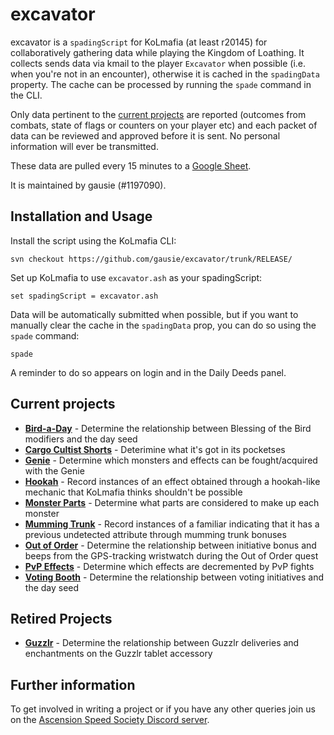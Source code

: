 # excavator

excavator is a `spadingScript` for KoLmafia (at least r20145) for collaboratively gathering data while playing the Kingdom of Loathing. It collects sends data via kmail to the player `Excavator` when possible (i.e. when you're not in an encounter), otherwise it is cached in the `spadingData` property. The cache can be processed by running the `spade` command in the CLI.

Only data pertinent to the [current projects](#current-projects) are reported (outcomes from combats, state of flags or counters on your player etc) and each packet of data can be reviewed and approved before it is sent. No personal information will ever be transmitted.

These data are pulled every 15 minutes to a [Google Sheet](https://tinyurl.com/excavator-data).

It is maintained by gausie (#1197090).

## Installation and Usage

Install the script using the KoLmafia CLI:

```
svn checkout https://github.com/gausie/excavator/trunk/RELEASE/
```

Set up KoLmafia to use `excavator.ash` as your spadingScript:

```
set spadingScript = excavator.ash
```

Data will be automatically submitted when possible, but if you want to manually clear the cache in the `spadingData` prop, you can do so using the `spade` command:

```
spade
```

A reminder to do so appears on login and in the Daily Deeds panel.

## Current projects

* **[Bird-a-Day](RELEASE/scripts/excavator/projects/x_bird_a_day.ash)** - Determine the relationship between Blessing of the Bird modifiers and the day seed
* **[Cargo Cultist Shorts](RELEASE/scripts/excavator/projects/x_cargo_cultist_shorts.ash)** - Deterimine what it's got in its pocketses
* **[Genie](RELEASE/scripts/excavator/projects/x_genie.ash)** - Determine which monsters and effects can be fought/acquired with the Genie
* **[Hookah](RELEASE/scripts/excavator/projects/x_hookah.ash)** - Record instances of an effect obtained through a hookah-like mechanic that KoLmafia thinks shouldn't be possible
* **[Monster Parts](RELEASE/scripts/excavator/projects/x_monster_parts.ash)** -  Determine what parts are considered to make up each monster
* **[Mumming Trunk](RELEASE/scripts/excavator/projects/x_mumming_trunk.ash)** - Record instances of a familiar indicating that it has a previous undetected attribute through mumming trunk bonuses
* **[Out of Order](RELEASE/scripts/excavator/projects/x_out_of_order.ash)** - Determine the relationship between initiative bonus and beeps from the GPS-tracking wristwatch during the Out of Order quest
* **[PvP Effects](RELEASE/scripts/excavator/projects/x_pvp_effects.ash)** - Determine which effects are decremented by PvP fights
* **[Voting Booth](RELEASE/scripts/excavator/projects/x_voting_booth.ash)** - Determine the relationship between voting initiatives and the day seed

## Retired Projects
* **[Guzzlr](retired_projects/x_guzzlr.ash)** - Determine the relationship between Guzzlr deliveries and enchantments on the Guzzlr tablet accessory

## Further information

To get involved in writing a project or if you have any other queries join us on the [Ascension Speed Society Discord server](https://discord.gg/T3rqfve).
